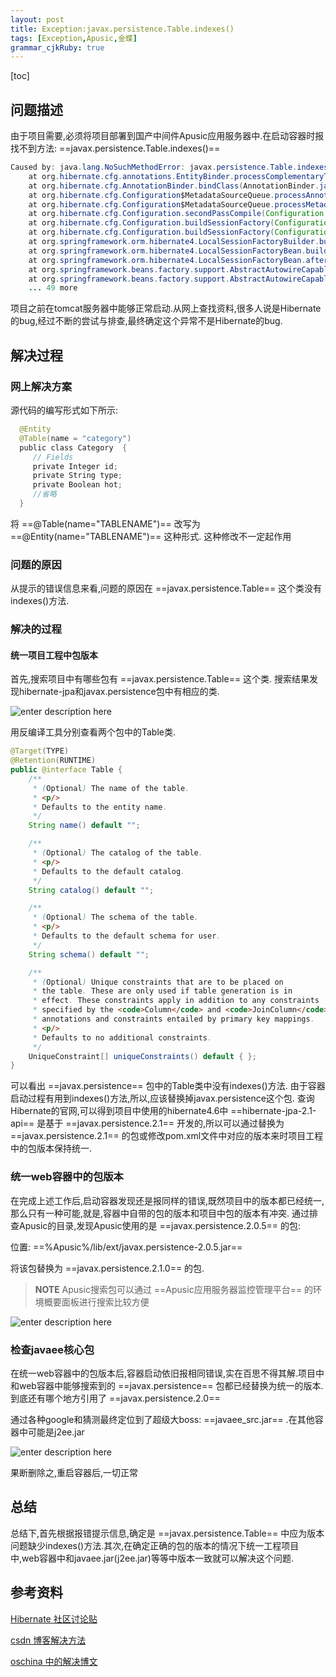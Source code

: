 ```yaml
---
layout: post
title: Exception:javax.persistence.Table.indexes()
tags: [Exception,Apusic,金蝶]
grammar_cjkRuby: true
---
```


[toc]

## 问题描述

由于项目需要,必须将项目部署到国产中间件Apusic应用服务器中.在启动容器时报
找不到方法: ==javax.persistence.Table.indexes()==

```java
Caused by: java.lang.NoSuchMethodError: javax.persistence.Table.indexes()[Ljavax/persistence/Index;
	at org.hibernate.cfg.annotations.EntityBinder.processComplementaryTableDefinitions(EntityBinder.java:936)
	at org.hibernate.cfg.AnnotationBinder.bindClass(AnnotationBinder.java:824)
	at org.hibernate.cfg.Configuration$MetadataSourceQueue.processAnnotatedClassesQueue(Configuration.java:3788)
	at org.hibernate.cfg.Configuration$MetadataSourceQueue.processMetadata(Configuration.java:3742)
	at org.hibernate.cfg.Configuration.secondPassCompile(Configuration.java:1410)
	at org.hibernate.cfg.Configuration.buildSessionFactory(Configuration.java:1844)
	at org.hibernate.cfg.Configuration.buildSessionFactory(Configuration.java:1928)
	at org.springframework.orm.hibernate4.LocalSessionFactoryBuilder.buildSessionFactory(LocalSessionFactoryBuilder.java:343)
	at org.springframework.orm.hibernate4.LocalSessionFactoryBean.buildSessionFactory(LocalSessionFactoryBean.java:431)
	at org.springframework.orm.hibernate4.LocalSessionFactoryBean.afterPropertiesSet(LocalSessionFactoryBean.java:416)
	at org.springframework.beans.factory.support.AbstractAutowireCapableBeanFactory.invokeInitMethods(AbstractAutowireCapableBeanFactory.java:1612)
	at org.springframework.beans.factory.support.AbstractAutowireCapableBeanFactory.initializeBean(AbstractAutowireCapableBeanFactory.java:1549)
	... 49 more
```

项目之前在tomcat服务器中能够正常启动.从网上查找资料,很多人说是Hibernate的bug,经过不断的尝试与排查,最终确定这个异常不是Hibernate的bug.

## 解决过程

### 网上解决方案

源代码的编写形式如下所示:

```java 
  @Entity  
  @Table(name = "category")  
  public class Category  {  
  	 // Fields  
 	 private Integer id;  
  	 private String type;  
 	 private Boolean hot;  
  	 //省略  
  }
```

将 ==@Table(name="TABLENAME")== 改写为 ==@Entity(name="TABLENAME")== 这种形式.
这种修改不一定起作用

### 问题的原因

从提示的错误信息来看,问题的原因在 ==javax.persistence.Table== 这个类没有indexes()方法.

### 解决的过程

#### 统一项目工程中包版本

首先,搜索项目中有哪些包有 ==javax.persistence.Table== 这个类.
搜索结果发现hibernate-jpa和javax.persistence包中有相应的类.

![enter description here][1]

用反编译工具分别查看两个包中的Table类.

```java
@Target(TYPE)
@Retention(RUNTIME)
public @interface Table {
	/**
	 * (Optional) The name of the table.
	 * <p/>
	 * Defaults to the entity name.
	 */
	String name() default "";

	/**
	 * (Optional) The catalog of the table.
	 * <p/>
	 * Defaults to the default catalog.
	 */
	String catalog() default "";

	/**
	 * (Optional) The schema of the table.
	 * <p/>
	 * Defaults to the default schema for user.
	 */
	String schema() default "";

	/**
	 * (Optional) Unique constraints that are to be placed on
	 * the table. These are only used if table generation is in
	 * effect. These constraints apply in addition to any constraints
	 * specified by the <code>Column</code> and <code>JoinColumn</code>
	 * annotations and constraints entailed by primary key mappings.
	 * <p/>
	 * Defaults to no additional constraints.
	 */
	UniqueConstraint[] uniqueConstraints() default { };
}
```

可以看出 ==javax.persistence== 包中的Table类中没有indexes()方法.
由于容器启动过程有用到indexes()方法,所以,应该替换掉javax.persistence这个包.
查询Hibernate的官网,可以得到项目中使用的hibernate4.6中 ==hibernate-jpa-2.1-api== 是基于 ==javax.persistence.2.1== 开发的,所以可以通过替换为  ==javax.persistence.2.1== 的包或修改pom.xml文件中对应的版本来时项目工程中的包版本保持统一.

### 统一web容器中的包版本

在完成上述工作后,启动容器发现还是报同样的错误,既然项目中的版本都已经统一,那么只有一种可能,就是,容器中自带的包的版本和项目中包的版本有冲突.
通过排查Apusic的目录,发现Apusic使用的是 ==javax.persistence.2.0.5== 的包:

位置: ==%Apusic%/lib/ext/javax.persistence-2.0.5.jar==

将该包替换为 ==javax.persistence.2.1.0== 的包.

> **NOTE** Apusic搜索包可以通过 ==Apusic应用服务器监控管理平台== 的环境概要面板进行搜索比较方便

![enter description here][2]

### 检查javaee核心包

在统一web容器中的包版本后,容器启动依旧报相同错误,实在百思不得其解.项目中和web容器中能够搜索到的 ==javax.persistence== 包都已经替换为统一的版本.到底还有哪个地方引用了 ==javax.persistence.2.0== 

通过各种google和猜测最终定位到了超级大boss: ==javaee_src.jar== .在其他容器中可能是j2ee.jar

![enter description here][3]

果断删除之,重启容器后,一切正常



## 总结

总结下,首先根据报错提示信息,确定是 ==javax.persistence.Table== 中应为版本问题缺少indexes()方法.其次,在确定正确的包的版本的情况下统一工程项目中,web容器中和javaee.jar(j2ee.jar)等等中版本一致就可以解决这个问题.

## 参考资料

[Hibernate 社区讨论贴][4]

[csdn 博客解决方法][5]

[oschina 中的解决博文][6]


  [1]: {{site.baseurl}}/assets/images/搜索项目中含有javax_persistence的包.JPG "搜索项目中含有javax_persistence的包"
  [2]: {{site.baseurl}}/assets/images/Apusic中的javax.persistence.JPG "通过Apusic应用服务器监控平台查找包版本"
  [3]: {{site.baseurl}}/assets/images/javaee.JPG "javaee"
  [4]: https://forum.hibernate.org/viewtopic.php?f=1&t=1036261&view=next
  [5]: http://blog.csdn.net/eson_15/article/details/51273804
  [6]: https://my.oschina.net/JasonZhang/blog/539095
